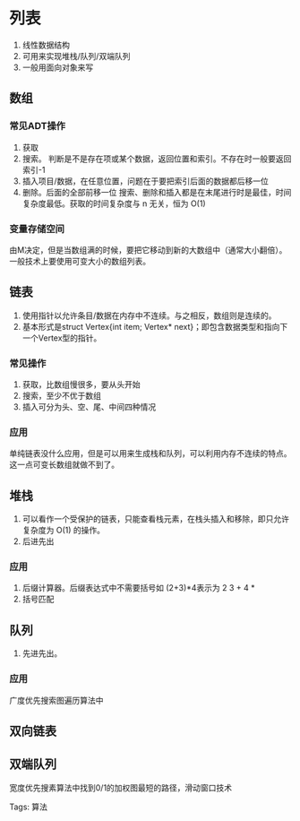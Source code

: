 # 列表
1. 线性数据结构
2. 可用来实现堆栈/队列/双端队列
3. 一般用面向对象来写

## 数组
### 常见ADT操作
1. 获取
2. 搜索。 判断是不是存在项或某个数据，返回位置和索引。不存在时一般要返回索引-1
3. 插入项目/数据，在任意位置，问题在于要把索引后面的数据都后移一位
4. 删除。后面的全部前移一位
搜索、删除和插入都是在末尾进行时是最佳，时间复杂度最低。获取的时间复杂度与 n 无关，恒为 O(1)
### 变量存储空间
由M决定，但是当数组满的时候，要把它移动到新的大数组中（通常大小翻倍）。一般技术上要使用可变大小的数组列表。

## 链表
1. 使用指针以允许条目/数据在内存中不连续。与之相反，数组则是连续的。
2. 基本形式是struct Vertex{int item; Vertex* next}；即包含数据类型和指向下一个Vertex型的指针。
### 常见操作
1. 获取，比数组慢很多，要从头开始
2. 搜索，至少不优于数组
3. 插入可分为头、空、尾、中间四种情况
### 应用
单纯链表没什么应用，但是可以用来生成栈和队列，可以利用内存不连续的特点。这一点可变长数组就做不到了。

## 堆栈
1. 可以看作一个受保护的链表，只能查看栈元素，在栈头插入和移除，即只允许复杂度为 O(1) 的操作。
2. 后进先出
### 应用
1. 后缀计算器。后缀表达式中不需要括号如 (2+3)*4表示为 2 3 + 4 *
2. 括号匹配
## 队列
1. 先进先出。
### 应用
广度优先搜索图遍历算法中
## 双向链表
## 双端队列
宽度优先搜素算法中找到0/1的加权图最短的路径，滑动窗口技术


Tags:
  算法